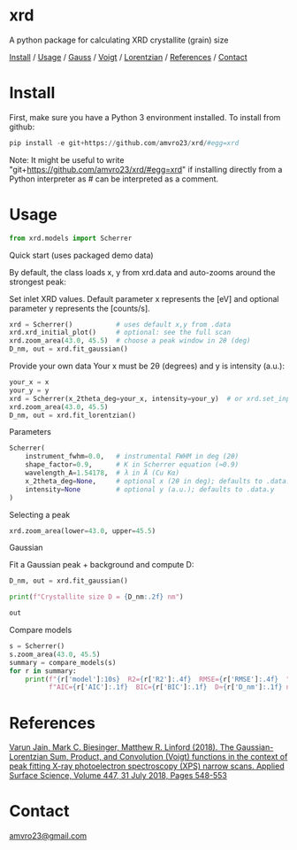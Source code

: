# xrd
A python package for calculating XRD crystallite (grain) size

[Install](#Install) / [Usage](#Usage) / [Gauss](#Gauss) / [Voigt](#Voigt) / [Lorentzian](#Lorentzian) / [References](#References) / [Contact](#Contact)

# Install
First, make sure you have a Python 3 environment installed.
To install from github:
```Python
pip install -e git+https://github.com/amvro23/xrd/#egg=xrd
```
Note: It might be useful to write "git+https://github.com/amvro23/xrd/#egg=xrd" if installing directly from a Python interpreter as # can be interpreted as a comment.

# Usage
```Python
from xrd.models import Scherrer
```

Quick start (uses packaged demo data)

By default, the class loads x, y from xrd.data and auto-zooms around the strongest peak:

Set inlet XRD values. Default parameter x represents the [eV] and optional parameter y represents the [counts/s].
```Python
xrd = Scherrer()           # uses default x,y from .data
xrd.xrd_initial_plot()     # optional: see the full scan
xrd.zoom_area(43.0, 45.5)  # choose a peak window in 2θ (deg)
D_nm, out = xrd.fit_gaussian()
```

Provide your own data
Your x must be 2θ (degrees) and y is intensity (a.u.):
```Python
your_x = x
your_y = y
xrd = Scherrer(x_2theta_deg=your_x, intensity=your_y)  # or xrd.set_input(x, y)
xrd.zoom_area(43.0, 45.5)
D_nm, out = xrd.fit_lorentzian()
```

Parameters
```Python
Scherrer(
    instrument_fwhm=0.0,   # instrumental FWHM in deg (2θ)
    shape_factor=0.9,      # K in Scherrer equation (≈0.9)
    wavelength_A=1.54178,  # λ in Å (Cu Kα)
    x_2theta_deg=None,     # optional x (2θ in deg); defaults to .data.x
    intensity=None         # optional y (a.u.); defaults to .data.y
)
```

Selecting a peak
```Python
xrd.zoom_area(lower=43.0, upper=45.5)
```

Gaussian

Fit a Gaussian peak + background and compute D:

```Python
D_nm, out = xrd.fit_gaussian()

print(f"Crystallite size D = {D_nm:.2f} nm")

out
```

Compare models
```Python
s = Scherrer()
s.zoom_area(43.0, 45.5)
summary = compare_models(s)
for r in summary:
    print(f"{r['model']:10s}  R2={r['R2']:.4f}  RMSE={r['RMSE']:.4f}  "
          f"AIC={r['AIC']:.1f}  BIC={r['BIC']:.1f}  D≈{r['D_nm']:.1f} nm")
```



# References

[Varun Jain, Mark C. Biesinger, Matthew R. Linford (2018). The Gaussian-Lorentzian Sum, Product, and Convolution (Voigt) functions in the context of peak fitting X-ray photoelectron spectroscopy (XPS) narrow scans. Applied Surface Science, Volume 447, 31 July 2018, Pages 548-553](https://doi.org/10.1016/j.apsusc.2018.03.190)

# Contact
amvro23@gmail.com
